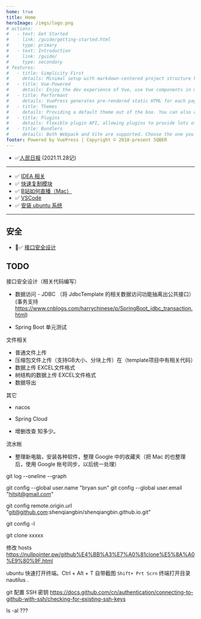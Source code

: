 ```yaml
---
home: true
title: Home
heroImage: /imgs/logo.png
# actions:
#   - text: Get Started
#     link: /guide/getting-started.html
#     type: primary
#   - text: Introduction
#     link: /guide/
#     type: secondary
# features:
#   - title: Simplicity First
#     details: Minimal setup with markdown-centered project structure helps you focus on writing.
#   - title: Vue-Powered
#     details: Enjoy the dev experience of Vue, use Vue components in markdown, and develop custom themes with Vue.
#   - title: Performant
#     details: VuePress generates pre-rendered static HTML for each page, and runs as an SPA once a page is loaded.
#   - title: Themes
#     details: Providing a default theme out of the box. You can also choose a community theme or create your own one.
#   - title: Plugins
#     details: Flexible plugin API, allowing plugins to provide lots of plug-and-play features for your site. 
#   - title: Bundlers
#     details: Both Webpack and Vite are supported. Choose the one you like!
footer: Powered by VuePress | Copyright © 2018-present SQBER
---
```


- ✅[人民日报](/life/paper-rmrb.html) (2021.11.28记)

------

- ✅ [IDEA 相关](/java/idea.html)
- ✅ [快速复制模块](java/create-project.html#复制模块)
- ✅ [B站如何直播（Mac）](life/livevideo.html)
- ✅ [VSCode](soft/vscode.html)
- ✅ [安装 ubuntu 系统](linux/ubuntu.html)

------

## 安全

- ✅ [接口安全设计](java/interface.html)

## TODO



接口安全设计（相关代码编写）

- 数据访问 - JDBC （将 JdbcTemplate 的相关数据访问功能抽离出公共接口）(事务支持 https://www.cnblogs.com/harrychinese/p/SpringBoot_jdbc_transaction.html)


- Spring Boot 单元测试


文件相关

- 普通文件上传
- 压缩包文件上传（支持GB大小、分块上传）在（template项目中有相关代码）
- 数据上传 EXCEL文件格式
- 树结构的数据上传 EXCEL文件格式
- 数据导出

其它

- nacos
- Spring Cloud

- 增删改查 知多少。


流水帐

- 整理新电脑，安装各种软件，整理 Google 中的收藏夹（把 Mac 的也整理后，使用 Google 帐号同步，以后统一处理）



git log --oneline --graph
  
git config --global user.name "bryan sun"
git config --global user.email "hitsjt@gmail.com"


git config remote.origin.url "git@github.com:shenqiangbin/shenqiangbin.github.io.git"

git config -l

git clone xxxxx


修改 hosts
https://nullpointer.pw/github%E4%BB%A3%E7%A0%81clone%E5%8A%A0%E9%80%9F.html


ubuntu 快速打开终端。Ctrl + Alt + T
自带截图 `Shift+ Prt Scrn`
终端打开目录 nautilus .

git 配置 SSH 密钥
https://docs.github.com/cn/authentication/connecting-to-github-with-ssh/checking-for-existing-ssh-keys

ls -al ???
